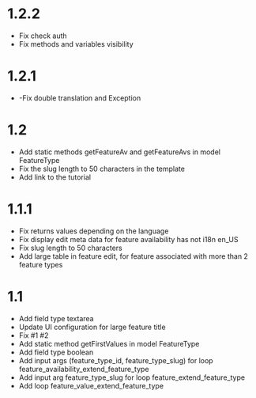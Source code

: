 # 1.2.2

- Fix check auth
- Fix methods and variables visibility

# 1.2.1

- -Fix double translation and Exception

# 1.2

- Add static methods getFeatureAv and getFeatureAvs in model FeatureType
- Fix the slug length to 50 characters in the template
- Add link to the tutorial

# 1.1.1

- Fix returns values depending on the language
- Fix display edit meta data for feature availability has not i18n en_US
- Fix slug length to 50 characters
- Add large table in feature edit, for feature associated with more than 2 feature types

# 1.1

- Add field type textarea
- Update UI configuration for large feature title
- Fix #1 #2
- Add static method getFirstValues in model FeatureType
- Add field type boolean
- Add input args (feature_type_id, feature_type_slug) for loop feature_availability_extend_feature_type
- Add input arg feature_type_slug for loop feature_extend_feature_type
- Add loop feature_value_extend_feature_type